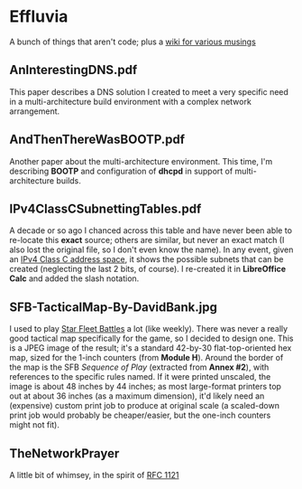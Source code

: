 # Effluvia
A bunch of things that aren't code; plus a [wiki for various musings](https://github.com/QuantumTux/Effluvia/wiki)

## AnInterestingDNS.pdf
This paper describes a DNS solution I created to meet a very specific need in a multi-architecture build environment with a complex network arrangement.

## AndThenThereWasBOOTP.pdf
Another paper about the multi-architecture environment. This time, I'm describing **BOOTP** and configuration of **dhcpd** in support of multi-architecture builds.

## IPv4ClassCSubnettingTables.pdf
A decade or so ago I chanced across this table and have never been able to re-locate this **exact** source; others are similar, but never an exact match (I also lost the original file, so I don't even know the name). In any event, given an [IPv4 Class C address space](https://en.wikipedia.org/wiki/Classful_network#Classful_addressing_definition), it shows the possible subnets that can be created (neglecting the last 2 bits, of course). I re-created it in **LibreOffice Calc** and added the slash notation.

## SFB-TacticalMap-By-DavidBank.jpg
I used to play [Star Fleet Battles](http://www.starfleetgames.com/starfleetbattles.shtml) a lot (like weekly). There was never a really good tactical map specifically for the game, so I decided to design one. This is a JPEG image of the result; it's a standard 42-by-30 flat-top-oriented hex map, sized for the 1-inch counters (from **Module H**). Around the border of the map is the SFB *Sequence of Play* (extracted from **Annex #2**), with references to the specific rules named. If it were printed unscaled, the image is about 48 inches by 44 inches; as most large-format printers top out at about 36 inches (as a maximum dimension), it'd likely need an (expensive) custom print job to produce at original scale (a scaled-down print job would probably be cheaper/easier, but the one-inch counters might not fit).


## TheNetworkPrayer
A little bit of whimsey, in the spirit of [RFC 1121](https://www.rfc-editor.org/rfc/rfc1121)
